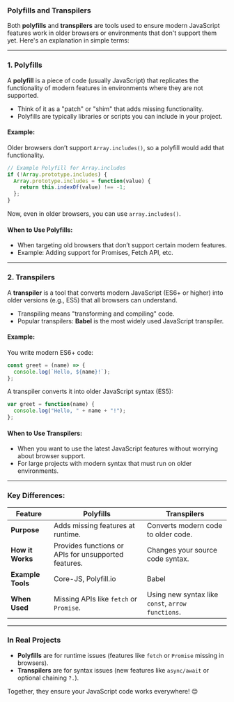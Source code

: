 ### **Polyfills and Transpilers**

Both **polyfills** and **transpilers** are tools used to ensure modern JavaScript features work in older browsers or environments that don't support them yet. Here's an explanation in simple terms:

---

### **1. Polyfills**
A **polyfill** is a piece of code (usually JavaScript) that replicates the functionality of modern features in environments where they are not supported.

- Think of it as a "patch" or "shim" that adds missing functionality.
- Polyfills are typically libraries or scripts you can include in your project.

#### **Example**: 
Older browsers don’t support `Array.includes()`, so a polyfill would add that functionality.

```javascript
// Example Polyfill for Array.includes
if (!Array.prototype.includes) {
  Array.prototype.includes = function(value) {
    return this.indexOf(value) !== -1;
  };
}
```

Now, even in older browsers, you can use `array.includes()`.

#### **When to Use Polyfills:**
- When targeting old browsers that don’t support certain modern features.
- Example: Adding support for Promises, Fetch API, etc.

---

### **2. Transpilers**
A **transpiler** is a tool that converts modern JavaScript (ES6+ or higher) into older versions (e.g., ES5) that all browsers can understand.

- Transpiling means "transforming and compiling" code.
- Popular transpilers: **Babel** is the most widely used JavaScript transpiler.

#### **Example**:
You write modern ES6+ code:

```javascript
const greet = (name) => {
  console.log(`Hello, ${name}!`);
};
```

A transpiler converts it into older JavaScript syntax (ES5):

```javascript
var greet = function(name) {
  console.log("Hello, " + name + "!");
};
```

#### **When to Use Transpilers:**
- When you want to use the latest JavaScript features without worrying about browser support.
- For large projects with modern syntax that must run on older environments.

---

### **Key Differences:**

| Feature       | Polyfills                           | Transpilers                          |
|---------------|-------------------------------------|--------------------------------------|
| **Purpose**   | Adds missing features at runtime.  | Converts modern code to older code. |
| **How it Works** | Provides functions or APIs for unsupported features. | Changes your source code syntax.    |
| **Example Tools** | Core-JS, Polyfill.io            | Babel                                |
| **When Used** | Missing APIs like `fetch` or `Promise`. | Using new syntax like `const`, `arrow functions`. |

---

### **In Real Projects**
- **Polyfills** are for runtime issues (features like `fetch` or `Promise` missing in browsers).
- **Transpilers** are for syntax issues (new features like `async/await` or optional chaining `?.`).

Together, they ensure your JavaScript code works everywhere! 😊